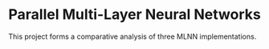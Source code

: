 # Parallel Multi-Layer Neural Networks
 This project forms a comparative analysis of three MLNN implementations. 

